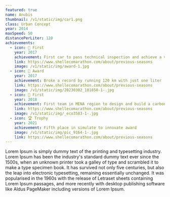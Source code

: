 ```yaml
---
featured: true
name: Anubis
thumbnail: /v1/static/img/car1.png
class: Urban Concept
year: 2014
maxSpeed: 50
distancePerLiter: 120
achievements:
  - icon: 🥇 First
    year: 2017
    achievement: First car to pass technical inspection and achieve a valid run
    link: https://www.shellecomarathon.com/about/previous-seasons
    image: /v1/static/img/award-1.jpg
  - icon: 🌟 Award
    year: 2017
    achievement: Broke a record by running 120 km with just one liter
    link: https://www.shellecomarathon.com/about/previous-seasons
    image: /v1/static/img/20230302_101850-1-.jpg
  - icon: 🥇 First
    year: 2018
    achievement: First team in MENA region to design and build a carbon fiber chassis
    link: https://www.shellecomarathon.com/about/previous-seasons
    image: /v1/static/img/_eco3583-1-.jpg
  - icon: 🏆 Trophy
    year: 2021
    achievement: Fifth place in simulate to innovate award
    image: /v1/static/img/pic_9164-1-.jpg
    link: https://www.shellecomarathon.com/about/previous-seasons
---
```

Lorem Ipsum is simply dummy text of the printing and typesetting industry. Lorem Ipsum has been the industry's standard dummy text ever since the 1500s, when an unknown printer took a galley of type and scrambled it to make a type specimen book. It has survived not only five centuries, but also the leap into electronic typesetting, remaining essentially unchanged. It was popularised in the 1960s with the release of Letraset sheets containing Lorem Ipsum passages, and more recently with desktop publishing software like Aldus PageMaker including versions of Lorem Ipsum.